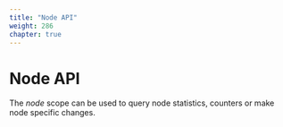 ```yaml
---
title: "Node API"
weight: 286
chapter: true
---
```


# Node API

The *node* scope can be used to query node statistics, counters or make
node specific changes.
